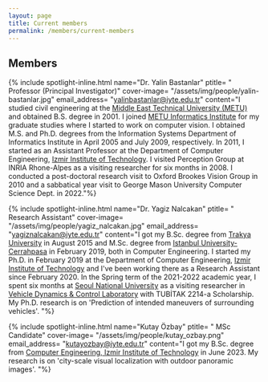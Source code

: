 ```yaml
---
layout: page
title: Current members
permalink: /members/current-members
---
```


## Members


{% include spotlight-inline.html
  name="Dr. Yalin Bastanlar"
  ptitle= " Professor (Principal Investigator)"
  cover-image= "/assets/img/people/yalin-bastanlar.jpg"
  email_address= "yalinbastanlar@iyte.edu.tr"
  content="I studied civil engineering at the [Middle East Technical University (METU)](http://www.metu.edu.tr) and obtained B.S. degree in 2001. I joined [METU Informatics Institute](http://www.ii.metu.edu.tr) for my graduate studies where I started to work on computer vision. I obtained M.S. and Ph.D. degrees from the Information Systems Department of Informatics Institute in April 2005 and July 2009, respectively. In 2011, I started as an Assistant Professor at the Department of Computer Engineering, [Izmir Institute of Technology](http://iyte.edu.tr). I visited Perception Group at INRIA Rhone-Alpes as a visiting researcher for six months in 2008. I conducted a post-doctoral research visit to Oxford Brookes Vision Group in 2010 and a sabbatical year visit to George Mason University Computer Science Dept. in 2022."%}

{% include spotlight-inline.html
  name="Dr. Yagiz Nalcakan"
  ptitle= " Research Assistant"
  cover-image= "/assets/img/people/yagiz_nalcakan.jpg"
  email_address= "yagiznalcakan@iyte.edu.tr"
  content="I got my B.Sc. degree from [Trakya University](https://www.trakya.edu.tr/) in August 2015 and M.Sc. degree from [Istanbul University-Cerrahpasa](https://www.iuc.edu.tr/) in February 2019, both in Computer Engineering. I started my Ph.D. in February 2019 at the Department of Computer Engineering, [Izmir Institute of Technology](http://iyte.edu.tr) and I've been working there as a Research Assistant since February 2020. In the Spring term of the 2021-2022 academic year, I spent six months at [Seoul National University](https://en.snu.ac.kr/) as a visiting researcher in [Vehicle Dynamics & Control Laboratory](https://vdcl.snu.ac.kr/) with TUBİTAK 2214-a Scholarship. My Ph.D. research is on 'Prediction of intended maneuvers of surrounding vehicles'. "%}

{% include spotlight-inline.html
  name="Kutay Özbay"
  ptitle= " MSc Candidate"
  cover-image= "/assets/img/people/kutay_ozbay.png"
  email_address= "kutayozbay@iyte.edu.tr"
  content="I got my B.Sc. degree from [Computer Engineering, Izmir Institute of Technology](https://ceng.iyte.edu.tr/) in June 2023. My research is on 'city-scale visual localization with outdoor panoramic images'. "%}

